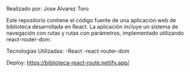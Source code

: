 Realizado por: Jose Alvarez Toro

Este repositorio contiene el código fuente de una aplicación web de biblioteca desarrollada en React. La aplicación incluye un sistema de navegación con rutas y rutas con parámetros, implementado utilizando react-router-dom.

Tecnologías Utilizadas:
-React
-react-router-dom

Deploy:
https://biblioteca-react-route.netlify.app/
